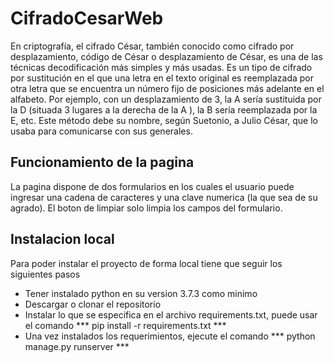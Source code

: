 # CifradoCesarWeb

En criptografía, el cifrado César, también conocido como cifrado por desplazamiento, código de César o desplazamiento de César, es una de las técnicas decodificación más simples y más usadas. Es un tipo de cifrado por sustitución en el que una letra en el texto original es reemplazada por otra letra que se encuentra un número fijo de posiciones más adelante en el alfabeto. Por ejemplo, con un desplazamiento de 3, la A sería sustituida por la D (situada 3 lugares a la derecha de la A ), la B sería reemplazada por la E, etc. Este método debe su nombre, según Suetonio, a Julio César, que lo usaba para comunicarse con sus generales.

## Funcionamiento de la pagina

La pagina dispone de dos formularios en los cuales el usuario puede ingresar una cadena de caracteres y una clave numerica (la que sea de su agrado). El boton de limpiar solo limpia los campos del formulario. 

## Instalacion local 
Para poder instalar el proyecto de forma local tiene que seguir los siguientes pasos

* Tener instalado python en su version 3.7.3 como minimo 
* Descargar o clonar el repositorio 
* Instalar lo que se especifica en el archivo requirements.txt, puede usar el comando *** pip install -r requirements.txt ***
* Una vez instalados los requerimientos, ejecute el comando *** python manage.py runserver ***
